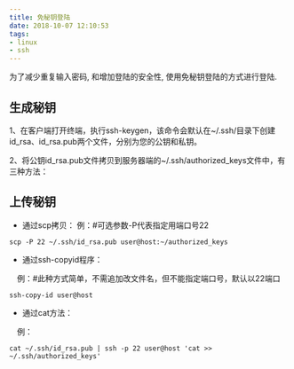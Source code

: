 ```yaml
---
title: 免秘钥登陆
date: 2018-10-07 12:10:53
tags: 
- linux
- ssh
---
```


为了减少重复输入密码, 和增加登陆的安全性, 使用免秘钥登陆的方式进行登陆.
<!--more-->

## 生成秘钥

1、在客户端打开终端，执行ssh-keygen，该命令会默认在~/.ssh/目录下创建id_rsa、id_rsa.pub两个文件，分别为您的公钥和私钥。

2、将公钥id_rsa.pub文件拷贝到服务器端的~/.ssh/authorized_keys文件中，有三种方法：

## 上传秘钥

- 通过scp拷贝：
例：#可选参数-P代表指定用端口号22

```shell
scp -P 22 ~/.ssh/id_rsa.pub user@host:~/authorized_keys
```

- 通过ssh-copyid程序：

　例：#此种方式简单，不需追加改文件名，但不能指定端口号，默认以22端口

```shell
ssh-copy-id user@host
```

- 通过cat方法：

　例：

```shell
cat ~/.ssh/id_rsa.pub | ssh -p 22 user@host 'cat >> ~/.ssh/authorized_keys'
```
